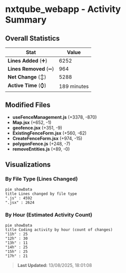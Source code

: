 # nxtqube_webapp - Activity Summary 

## Overall Statistics

| Stat                   | Value                                                             |
| ---------------------- | ----------------------------------------------------------------- |
| **Lines Added** (➕)   | 6252                                          |
| **Lines Removed** (➖) | 964                                        |
| **Net Change** (↕)    | 5288                |
| **Active Time** (⌚)   | 189 minutes |


## Modified Files
- **useFenceManagement.js** (+3378, -870)
- **Map.jsx** (+652, -1)
- **geofence.jsx** (+351, -9)
- **ExistingFenceForm.jsx** (+560, -62)
- **CreateFenceForm.jsx** (+974, -15)
- **polygonFence.js** (+248, -7)
- **removeEntities.js** (+89, -0)

## Visualizations

### By File Type (Lines Changed)

```mermaid
pie showData
title Lines changed by file type
".js" : 4592
".jsx" : 2624
```

### By Hour (Estimated Activity Count)

```mermaid
pie showData
title Coding activity by hour (count of changes)
"11h" : 25
"12h" : 30
"13h" : 11
"14h" : 25
"15h" : 25
"17h" : 21
```


> **Last Updated:** 13/08/2025, 18:01:08